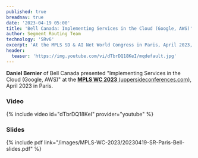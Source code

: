 ```yaml
---
published: true
breadnav: true
date: '2023-04-19 05:00'
title: 'Bell Canada: Implementing Services in the Cloud (Google, AWS)'
author: Segment Routing Team
technology: 'SRv6'
excerpt: 'At the MPLS SD & AI Net World Congress in Paris, April 2023, Daniel Bernier, Bell Canada, presented "Implementing Services in the Cloud (Google, AWS)".'
header:
  teaser: 'https://img.youtube.com/vi/dTbrDQ18KeI/mqdefault.jpg'
---
```

**Daniel Bernier** of Bell Canada presented "Implementing Services in the Cloud (Google, AWS)" at the [**MPLS WC 2023** (uppersideconferences.com)](<https://www.uppersideconferences.com/mpls-sdn-nfv/mplswc_2023_agenda_day_02.html>), April 2023 in Paris.

### Video

{% include video id="dTbrDQ18KeI" provider="youtube" %}

### Slides

{% include pdf link="/images/MPLS-WC-2023/20230419-SR-Paris-Bell-slides.pdf" %}


